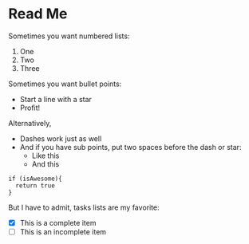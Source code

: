 # Read Me
Sometimes you want numbered lists:

1. One
2. Two
3. Three

Sometimes you want bullet points:

* Start a line with a star
* Profit!

Alternatively,

- Dashes work just as well
- And if you have sub points, put two spaces before the dash or star:
  - Like this
  - And this

```
if (isAwesome){
  return true
}
```
But I have to admit, tasks lists are my favorite:

- [x] This is a complete item
- [ ] This is an incomplete item
